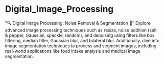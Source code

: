 # Digital_Image_Processing

"🔍 Digital Image Processing: Noise Removal & Segmentation 🚀"
Explore advanced image processing techniques such as resize, noise addition (salt & pepper, Gaussian, speckle, random), and denoising using filters like box filtering, median filter, Gaussian blur, and bilateral blur.
Additionally, dive into image segmentation techniques to process and segment images, including real-world applications like food intake analysis and medical image segmentation.
